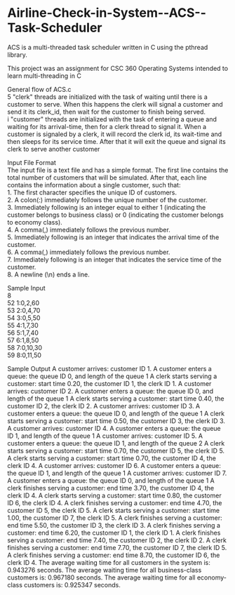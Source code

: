 # Airline-Check-in-System--ACS--Task-Scheduler<br>
ACS is a multi-threaded task scheduler written in C using the pthread library.<br>

This project was an assignment for CSC 360 Operating Systems intended to learn multi-threading in C<br>

General flow of ACS.c<br>
  5 "clerk" threads are initialized with the task of waiting until there is a customer to serve. When this happens the clerk will signal a customer and send it its clerk_id, then wait for the customer to finish being served.<br>
  i "customer" threads are initialized with the task of entering a queue and waiting for its arrival-time, then for a clerk thread to signal it. When a customer is signaled by a clerk, it will record the clerk id, its wait-time and then sleeps for its service time. After that it will exit the queue and signal its clerk to serve another customer<br>


Input File Format<br>
The input file is a text file and has a simple format. The first line contains the total number of customers that will
be simulated. After that, each line contains the information about a single customer, such that:<br>
    1. The first character specifies the unique ID of customers.<br>
    2. A colon(:) immediately follows the unique number of the customer.<br>
    3. Immediately following is an integer equal to either 1 (indicating the customer belongs to business class) or 0 
        (indicating the customer belongs to economy class).<br>
    4. A comma(,) immediately follows the previous number.<br>
    5. Immediately following is an integer that indicates the arrival time of the customer.<br>
    6. A comma(,) immediately follows the previous number.<br>
    7. Immediately following is an integer that indicates the service time of the customer.<br>
    8. A newline (\n) ends a line.<br>

Sample Input<br>
    8<br>
    52 1:0,2,60<br>
    53 2:0,4,70<br>
    54 3:0,5,50<br>
    55 4:1,7,30<br>
    56 5:1,7,40<br>
    57 6:1,8,50<br>
    58 7:0,10,30<br>
    59 8:0,11,50<br>

Sample Output
    A customer arrives: customer ID  1. 
    A customer enters a queue: the queue ID  0, and length of the queue  1 
    A clerk starts serving a customer: start time 0.20, the customer ID  1, the clerk ID 1. 
    A customer arrives: customer ID  2. 
    A customer enters a queue: the queue ID  0, and length of the queue  1 
    A clerk starts serving a customer: start time 0.40, the customer ID  2, the clerk ID 2. 
    A customer arrives: customer ID  3. 
    A customer enters a queue: the queue ID  0, and length of the queue  1 
    A clerk starts serving a customer: start time 0.50, the customer ID  3, the clerk ID 3. 
    A customer arrives: customer ID  4. 
    A customer enters a queue: the queue ID  1, and length of the queue  1 
    A customer arrives: customer ID  5. 
    A customer enters a queue: the queue ID  1, and length of the queue  2 
    A clerk starts serving a customer: start time 0.70, the customer ID  5, the clerk ID 5. 
    A clerk starts serving a customer: start time 0.70, the customer ID  4, the clerk ID 4. 
    A customer arrives: customer ID  6. 
    A customer enters a queue: the queue ID  1, and length of the queue  1 
    A customer arrives: customer ID  7. 
    A customer enters a queue: the queue ID  0, and length of the queue  1 
    A clerk finishes serving a customer: end time 3.70, the customer ID  4, the clerk ID 4. 
    A clerk starts serving a customer: start time 0.80, the customer ID  6, the clerk ID 4. 
    A clerk finishes serving a customer: end time 4.70, the customer ID  5, the clerk ID 5. 
    A clerk starts serving a customer: start time 1.00, the customer ID  7, the clerk ID 5. 
    A clerk finishes serving a customer: end time 5.50, the customer ID  3, the clerk ID 3. 
    A clerk finishes serving a customer: end time 6.20, the customer ID  1, the clerk ID 1. 
    A clerk finishes serving a customer: end time 7.40, the customer ID  2, the clerk ID 2. 
    A clerk finishes serving a customer: end time 7.70, the customer ID  7, the clerk ID 5. 
    A clerk finishes serving a customer: end time 8.70, the customer ID  6, the clerk ID 4. 
    The average waiting time for all customers in the system is: 0.943276 seconds. 
    The average waiting time for all business-class customers is: 0.967180 seconds. 
    The average waiting time for all economy-class customers is: 0.925347 seconds. 
